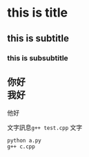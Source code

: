 # this is title
## this is subtitle
### this is subsubtitle

你好<br>
我好
---
他好

文字訊息```g++ test.cpp``` 文字

```
python a.py
g++ c.cpp
```
